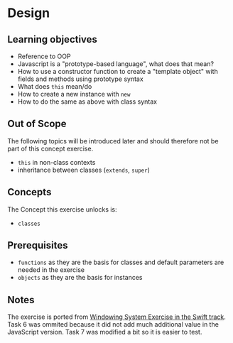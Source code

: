 # Design

## Learning objectives

- Reference to OOP
- Javascript is a "prototype-based language", what does that mean?
- How to use a constructor function to create a "template object" with fields and methods using prototype syntax
- What does `this` mean/do
- How to create a new instance with `new`
- How to do the same as above with class syntax

## Out of Scope

The following topics will be introduced later and should therefore not be part of this concept exercise.

- `this` in non-class contexts
- inheritance between classes (`extends`, `super`)

## Concepts

The Concept this exercise unlocks is:

- `classes`

## Prerequisites

- `functions` as they are the basis for classes and default parameters are needed in the exercise
- `objects` as they are the basis for instances

## Notes

The exercise is ported from [Windowing System Exercise in the Swift track][swift-windowing-system].
Task 6 was ommited because it did not add much additional value in the JavaScript version.
Task 7 was modified a bit so it is easier to test.

[analyzer]: https://github.com/exercism/javascript-analyzer
[swift-windowing-system]: https://github.com/exercism/swift/blob/main/exercises/concept/windowing-system/.docs/instructions.md
